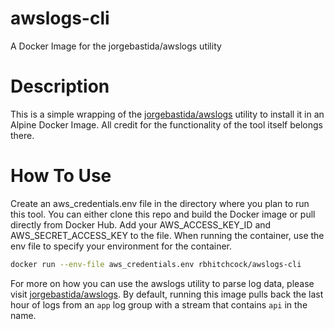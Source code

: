 # awslogs-cli
A Docker Image for the jorgebastida/awslogs utility

# Description
This is a simple wrapping of the [jorgebastida/awslogs](https://github.com/jorgebastida/awslogs) utility to install it in an Alpine Docker Image. All credit for the functionality of the tool itself belongs there.

# How To Use
Create an aws_credentials.env file in the directory where you plan to run this tool. You can either
clone this repo and build the Docker image or pull directly from Docker Hub. Add your
AWS_ACCESS_KEY_ID and AWS_SECRET_ACCESS_KEY to the file. When running the container, use the env
file to specify your environment for the container.

```sh
docker run --env-file aws_credentials.env rbhitchcock/awslogs-cli
```

For more on how you can use the awslogs utility to parse log data, please visit
[jorgebastida/awslogs](https://github.com/jorgebastida/awslogs). By default, running this image
pulls back the last hour of logs from an ```app``` log group with a stream that contains ```api```
in the name.
